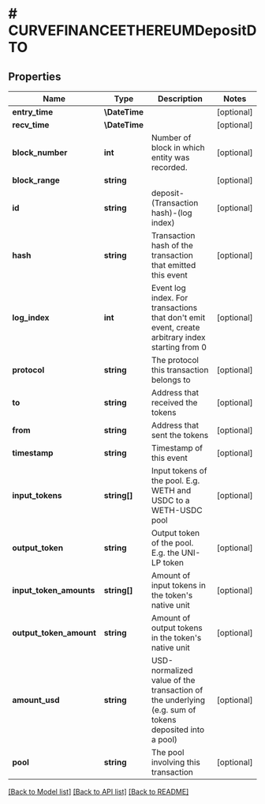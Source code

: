 # # CURVEFINANCEETHEREUMDepositDTO

## Properties

Name | Type | Description | Notes
------------ | ------------- | ------------- | -------------
**entry_time** | **\DateTime** |  | [optional]
**recv_time** | **\DateTime** |  | [optional]
**block_number** | **int** | Number of block in which entity was recorded. | [optional]
**block_range** | **string** |  | [optional]
**id** | **string** | deposit-(Transaction hash)-(log index) | [optional]
**hash** | **string** | Transaction hash of the transaction that emitted this event | [optional]
**log_index** | **int** | Event log index. For transactions that don&#39;t emit event, create arbitrary index starting from 0 | [optional]
**protocol** | **string** | The protocol this transaction belongs to | [optional]
**to** | **string** | Address that received the tokens | [optional]
**from** | **string** | Address that sent the tokens | [optional]
**timestamp** | **string** | Timestamp of this event | [optional]
**input_tokens** | **string[]** | Input tokens of the pool. E.g. WETH and USDC to a WETH-USDC pool | [optional]
**output_token** | **string** | Output token of the pool. E.g. the UNI-LP token | [optional]
**input_token_amounts** | **string[]** | Amount of input tokens in the token&#39;s native unit | [optional]
**output_token_amount** | **string** | Amount of output tokens in the token&#39;s native unit | [optional]
**amount_usd** | **string** | USD-normalized value of the transaction of the underlying (e.g. sum of tokens deposited into a pool) | [optional]
**pool** | **string** | The pool involving this transaction | [optional]

[[Back to Model list]](../../README.md#models) [[Back to API list]](../../README.md#endpoints) [[Back to README]](../../README.md)
